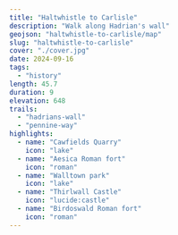 ```yaml
---
title: "Haltwhistle to Carlisle"
description: "Walk along Hadrian's wall"
geojson: "haltwhistle-to-carlisle/map"
slug: "haltwhistle-to-carlisle"
cover: "./cover.jpg"
date: 2024-09-16
tags:
  - "history"
length: 45.7
duration: 9
elevation: 648
trails:
  - "hadrians-wall"
  - "pennine-way"
highlights:
  - name: "Cawfields Quarry"
    icon: "lake"
  - name: "Aesica Roman fort"
    icon: "roman"
  - name: "Walltown park"
    icon: "lake"
  - name: "Thirlwall Castle"
    icon: "lucide:castle"
  - name: "Birdoswald Roman fort"
    icon: "roman"
---
```

